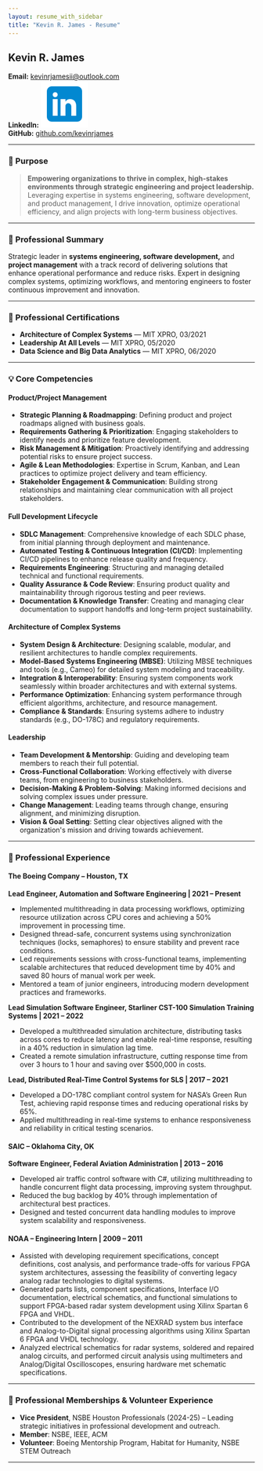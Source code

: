 ```yaml
---
layout: resume_with_sidebar
title: "Kevin R. James - Resume"
---
```


## Kevin R. James

**Email:** [kevinrjamesii@outlook.com](mailto:kevinrjamesii@outlook.com)  
**LinkedIn:** [![LinkedIn](/assets/icons/linkedin_img.icons8.png)](https://www.linkedin.com/in/kevinrjamesii)    
**GitHub:** [github.com/kevinrjames](https://github.com/kevinrjames)

---

### 🎯 Purpose
> **Empowering organizations to thrive in complex, high-stakes environments through strategic engineering and project leadership.**  
> Leveraging expertise in systems engineering, software development, and product management, I drive innovation, optimize operational efficiency, and align projects with long-term business objectives.

---

### 💼 Professional Summary
Strategic leader in **systems engineering, software development,** and **project management** with a track record of delivering solutions that enhance operational performance and reduce risks. Expert in designing complex systems, optimizing workflows, and mentoring engineers to foster continuous improvement and innovation.

---

### 📜 Professional Certifications
- **Architecture of Complex Systems** — MIT XPRO, 03/2021  
- **Leadership At All Levels** — MIT XPRO, 05/2020  
- **Data Science and Big Data Analytics** — MIT XPRO, 06/2020  

---

### 💡 Core Competencies

#### Product/Project Management
- **Strategic Planning & Roadmapping**: Defining product and project roadmaps aligned with business goals.
- **Requirements Gathering & Prioritization**: Engaging stakeholders to identify needs and prioritize feature development.
- **Risk Management & Mitigation**: Proactively identifying and addressing potential risks to ensure project success.
- **Agile & Lean Methodologies**: Expertise in Scrum, Kanban, and Lean practices to optimize project delivery and team efficiency.
- **Stakeholder Engagement & Communication**: Building strong relationships and maintaining clear communication with all project stakeholders.

#### Full Development Lifecycle
- **SDLC Management**: Comprehensive knowledge of each SDLC phase, from initial planning through deployment and maintenance.
- **Automated Testing & Continuous Integration (CI/CD)**: Implementing CI/CD pipelines to enhance release quality and frequency.
- **Requirements Engineering**: Structuring and managing detailed technical and functional requirements.
- **Quality Assurance & Code Review**: Ensuring product quality and maintainability through rigorous testing and peer reviews.
- **Documentation & Knowledge Transfer**: Creating and managing clear documentation to support handoffs and long-term project sustainability.

#### Architecture of Complex Systems
- **System Design & Architecture**: Designing scalable, modular, and resilient architectures to handle complex requirements.
- **Model-Based Systems Engineering (MBSE)**: Utilizing MBSE techniques and tools (e.g., Cameo) for detailed system modeling and traceability.
- **Integration & Interoperability**: Ensuring system components work seamlessly within broader architectures and with external systems.
- **Performance Optimization**: Enhancing system performance through efficient algorithms, architecture, and resource management.
- **Compliance & Standards**: Ensuring systems adhere to industry standards (e.g., DO-178C) and regulatory requirements.

#### Leadership
- **Team Development & Mentorship**: Guiding and developing team members to reach their full potential.
- **Cross-Functional Collaboration**: Working effectively with diverse teams, from engineering to business stakeholders.
- **Decision-Making & Problem-Solving**: Making informed decisions and solving complex issues under pressure.
- **Change Management**: Leading teams through change, ensuring alignment, and minimizing disruption.
- **Vision & Goal Setting**: Setting clear objectives aligned with the organization's mission and driving towards achievement.

---

### 👔 Professional Experience

#### The Boeing Company – Houston, TX

**Lead Engineer, Automation and Software Engineering | 2021 – Present**  
- Implemented multithreading in data processing workflows, optimizing resource utilization across CPU cores and achieving a 50% improvement in processing time.
- Designed thread-safe, concurrent systems using synchronization techniques (locks, semaphores) to ensure stability and prevent race conditions.
- Led requirements sessions with cross-functional teams, implementing scalable architectures that reduced development time by 40% and saved 80 hours of manual work per week.
- Mentored a team of junior engineers, introducing modern development practices and frameworks.

**Lead Simulation Software Engineer, Starliner CST-100 Simulation Training Systems | 2021 – 2022**  
- Developed a multithreaded simulation architecture, distributing tasks across cores to reduce latency and enable real-time response, resulting in a 40% reduction in simulation lag time.
- Created a remote simulation infrastructure, cutting response time from over 3 hours to 1 hour and saving over $500,000 in costs.

**Lead, Distributed Real-Time Control Systems for SLS | 2017 – 2021**  
- Developed a DO-178C compliant control system for NASA’s Green Run Test, achieving rapid response times and reducing operational risks by 65%.
- Applied multithreading in real-time systems to enhance responsiveness and reliability in critical testing scenarios.

#### SAIC – Oklahoma City, OK

**Software Engineer, Federal Aviation Administration | 2013 – 2016**  
- Developed air traffic control software with C#, utilizing multithreading to handle concurrent flight data processing, improving system throughput.
- Reduced the bug backlog by 40% through implementation of architectural best practices.
- Designed and tested concurrent data handling modules to improve system scalability and responsiveness.

#### NOAA – Engineering Intern | 2009 – 2011  
- Assisted with developing requirement specifications, concept definitions, cost analysis, and performance trade-offs for various FPGA system architectures, assessing the feasibility of converting legacy analog radar technologies to digital systems.
- Generated parts lists, component specifications, Interface I/O documentation, electrical schematics, and functional simulations to support FPGA-based radar system development using Xilinx Spartan 6 FPGA and VHDL.
- Contributed to the development of the NEXRAD system bus interface and Analog-to-Digital signal processing algorithms using Xilinx Spartan 6 FPGA and VHDL technology.
- Analyzed electrical schematics for radar systems, soldered and repaired analog circuits, and performed circuit analysis using multimeters and Analog/Digital Oscilloscopes, ensuring hardware met schematic specifications.

---

### 🤝 Professional Memberships & Volunteer Experience
- **Vice President**, NSBE Houston Professionals (2024-25) – Leading strategic initiatives in professional development and outreach.
- **Member**: NSBE, IEEE, ACM  
- **Volunteer**: Boeing Mentorship Program, Habitat for Humanity, NSBE STEM Outreach  

---
